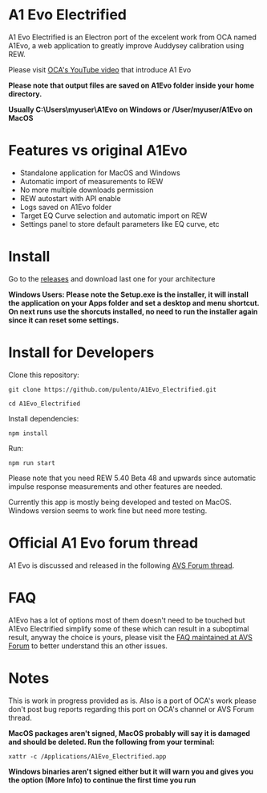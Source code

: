 # A1 Evo Electrified

A1 Evo Electrified is an Electron port of the excelent work from OCA named A1Evo, a web application to greatly improve Auddysey calibration using REW.

Please visit [OCA's YouTube video](https://www.youtube.com/watch?v=lmZ5yV1-wMI) that introduce A1 Evo

**Please note that output files are saved on A1Evo folder inside your home directory.**  

**Usually C:\Users\myuser\A1Evo on Windows or /User/myuser/A1Evo on MacOS**

# Features vs original A1Evo

<ul>
  <li>Standalone application for MacOS and Windows</li>
  <li>Automatic import of measurements to REW</li>
  <li>No more multiple downloads permission</li>
  <li>REW autostart with API enable</li>
  <li>Logs saved on A1Evo folder</li>
  <li>Target EQ Curve selection and automatic import on REW</li>
  <li>Settings panel to store default parameters like EQ curve, etc</li>
</ul>

# Install

Go to the [releases](https://github.com/pulento/A1Evo_Electrified/releases) and download last one for your architecture

**Windows Users: Please note the Setup.exe is the installer, it will install the application on your Apps folder and set a desktop and menu shortcut.
On next runs use the shorcuts installed, no need to run the installer again since it can reset some settings.**

# Install for Developers

Clone this repository:
```
git clone https://github.com/pulento/A1Evo_Electrified.git
```
```
cd A1Evo_Electrified
```
Install dependencies:

```
npm install
```

Run:

```
npm run start
```

Please note that you need REW 5.40 Beta 48 and upwards since automatic impulse response measurements and other features are needed.

Currently this app is mostly being developed and tested on MacOS. Windows version seems to work fine but need more testing.

# Official A1 Evo forum thread

A1 Evo is discussed and released in the following [AVS Forum thread](https://www.avsforum.com/threads/audyssey-one-oca-does-it-again-and-again.3297198).

# FAQ

A1Evo has a lot of options most of them doesn't need to be touched but A1Evo Electrified simplify some of these which can result in a suboptimal result, anyway the choice is yours, please visit the [FAQ maintained at AVS Forum](https://www.avsforum.com/threads/faq-audyssey-one-evo-by-oca.3306602/) to better understand this an other issues.

# Notes

This is work in progress provided as is. Also is a port of OCA's work please don't post bug reports regarding this port on OCA's channel or AVS Forum thread.

**MacOS packages aren't signed, MacOS probably will say it is damaged and should be deleted. Run the following from your terminal:**

```
xattr -c /Applications/A1Evo_Electrified.app
```
**Windows binaries aren't signed either but it will warn you and gives you the option (More Info) to continue the first time you run**

